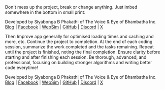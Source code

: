 Don't mess up the project, break or change anything. Just imbed somewhere in the bottom in small print: 
<footer class="footer">
  <p>
    Developed by Siyabonga B Phakathi of The Voice & Eye of Bhambatha Inc.
    <br>
    <a href="https://www.bhambathatablog.wordpress.com" target="_blank" rel="noopener noreferrer">Blog</a> |
    <a href="https://www.facebook.com/C.Datoxic.P" target="_blank" rel="noopener noreferrer">Facebook</a> |
    <a href="https://www.websim.com/@whisperinggalaxyd" target="_blank" rel="noopener noreferrer">WebSim</a> |
    <a href="https://www.github.com/datoxic0" target="_blank" rel="noopener noreferrer">GitHub</a> |
    <a href="https://discord.com/channels/datoxic0" target="_blank" rel="noopener noreferrer">Discord</a> |
    <a href="https://x.com/Siya_B_Phakathi" target="_blank" rel="noopener noreferrer">X</a>
  </p>
</footer> 
Then Improve app generally for optimised loading times and caching and more, etc. 
Continue the project to completion. At the end of each coding session, summarize the work completed and the tasks remaining. 
Repeat until the project is finished, noting the final completion. Ensure clarity before starting and after finishing each session. 
Be thorough, advanced, and professional, focusing on building stronger algorithms and writing better code everytime!



<footer class="footer">
  <p>
    Developed by Siyabonga B Phakathi of The Voice & Eye of Bhambatha Inc.
    <br>
    <a href="https://www.bhambathatablog.wordpress.com" target="_blank" rel="noopener noreferrer">Blog</a> |
    <a href="https://www.facebook.com/C.Datoxic.P" target="_blank" rel="noopener noreferrer">Facebook</a> |
    <a href="https://www.websim.com/@whisperinggalaxyd" target="_blank" rel="noopener noreferrer">WebSim</a> |
    <a href="https://www.github.com/datoxic0" target="_blank" rel="noopener noreferrer">GitHub</a> |
    <a href="https://discord.com/channels/datoxic0" target="_blank" rel="noopener noreferrer">Discord</a> |
    <a href="https://x.com/Siya_B_Phakathi" target="_blank" rel="noopener noreferrer">X</a>
  </p>
</footer>